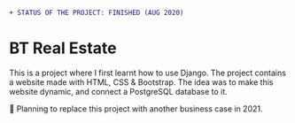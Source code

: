 ```diff
+ STATUS OF THE PROJECT: FINISHED (AUG 2020)
```

# BT Real Estate

This is a project where I first learnt how to use Django.
The project contains a website made with HTML, CSS & Bootstrap.
The idea was to make this website dynamic, and connect a PostgreSQL database to it.

&#x1F539; Planning to replace this project with another business case in 2021.
